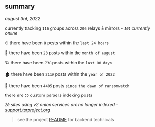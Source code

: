 
## summary
_august 3rd, 2022_

currently tracking `116` groups across `206` relays & mirrors - _`104` currently online_

⏲ there have been `8` posts within the `last 24 hours`

🦈 there have been `23` posts within the `month of august`

🪐 there have been `738` posts within the `last 90 days`

🏚 there have been `2119` posts within the `year of 2022`

🦕 there have been `4405` posts `since the dawn of ransomwatch`

there are `55` custom parsers indexing posts

_`20` sites using v2 onion services are no longer indexed - [support.torproject.org](https://support.torproject.org/onionservices/v2-deprecation/)_

> see the project [README](https://github.com/joshhighet/ransomwatch#ransomwatch--) for backend technicals
